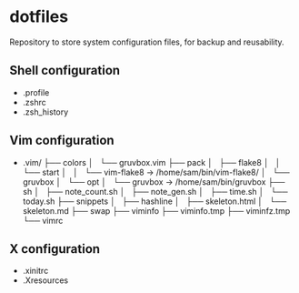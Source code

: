# dotfiles

Repository to store system configuration files, for backup and
reusability.

## Shell configuration

* .profile
* .zshrc
* .zsh_history

## Vim configuration

* .vim/
  ├── colors
  │   └── gruvbox.vim
  ├── pack
  │   ├── flake8
  │   │   └── start
  │   │       └── vim-flake8 -> /home/sam/bin/vim-flake8/
  │   └── gruvbox
  │       └── opt
  │           └── gruvbox -> /home/sam/bin/gruvbox
  ├── sh
  │   ├── note_count.sh
  │   ├── note_gen.sh
  │   ├── time.sh
  │   └── today.sh
  ├── snippets
  │   ├── hashline
  │   ├── skeleton.html
  │   └── skeleton.md
  ├── swap
  ├── viminfo
  ├── viminfo.tmp
  ├── viminfz.tmp
  └── vimrc

## X configuration

* .xinitrc
* .Xresources
